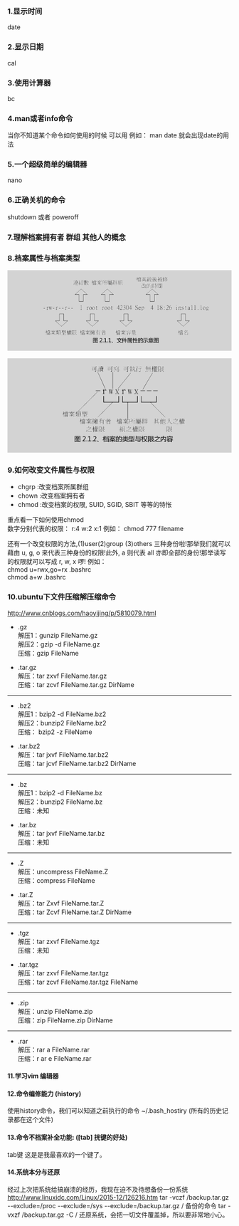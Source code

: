 ### 1.显示时间
date

### 2.显示日期
cal

### 3.使用计算器
bc

### 4.man或者info命令
当你不知道某个命令如何使用的时候 可以用
例如： man date
就会出现date的用法

### 5.一个超级简单的编辑器
nano

### 6.正确关机的命令
shutdown 或者 poweroff

### 7.理解档案拥有者 群组 其他人的概念

### 8.档案属性与档案类型
![](/文档属性.png)

![](/档案类型.png)

### 9.如何改变文件属性与权限
- chgrp :改变档案所属群组
- chown :改变档案拥有者
- chmod :改变档案的权限, SUID, SGID, SBIT 等等的特怅

重点看一下如何使用chmod  
数字分别代表的权限：
r:4  w:2  x:1
例如：
chmod 777 filename

还有一个改变权限的方法,(1)user(2)group (3)others 三种身份啦!那举我们就可以藉由 u, g, o 来代表三种身份的权限!此外,
a 则代表 all 亦即全部的身份!那举读写的权限就可以写成 r, w, x 啰!
例如：   
chmod u=rwx,go=rx .bashrc   
chmod a+w .bashrc

### 10.ubuntu下文件压缩解压缩命令
http://www.cnblogs.com/haoyijing/p/5810079.html
- .gz   
解压1：gunzip FileName.gz  
解压2：gzip -d FileName.gz   
压缩：gzip FileName  

- .tar.gz   
解压：tar zxvf FileName.tar.gz   
压缩：tar zcvf FileName.tar.gz DirName   
---------------------------------------------
- .bz2    
解压1：bzip2 -d FileName.bz2   
解压2：bunzip2 FileName.bz2    
压缩： bzip2 -z FileName   

- .tar.bz2    
解压：tar jxvf FileName.tar.bz2    
压缩：tar jcvf FileName.tar.bz2 DirName    
---------------------------------------------
- .bz   
解压1：bzip2 -d FileName.bz    
解压2：bunzip2 FileName.bz   
压缩：未知   

- .tar.bz   
解压：tar jxvf FileName.tar.bz   
压缩：未知
---------------------------------------------
- .Z    
解压：uncompress FileName.Z    
压缩：compress FileName    

- .tar.Z    
解压：tar Zxvf FileName.tar.Z    
压缩：tar Zcvf FileName.tar.Z DirName    
---------------------------------------------
- .tgz    
解压：tar zxvf FileName.tgz    
压缩：未知   

- .tar.tgz    
解压：tar zxvf FileName.tar.tgz    
压缩：tar zcvf FileName.tar.tgz FileName   
---------------------------------------------
- .zip    
解压：unzip FileName.zip   
压缩：zip FileName.zip DirName   
---------------------------------------------
- .rar    
解压：rar a FileName.rar   
压缩：r ar e FileName.rar    

#### 11.学习vim 编辑器

#### 12.命令编修能力 (history)
使用history命令，我们可以知道之前执行的命令
~/.bash_hostiry (所有的历史记录都在这个文件)

#### 13.命令不档案补全功能: ([tab] 挄键的好处)
tab键 这是是我最喜欢的一个键了。

#### 14.系统本分与还原
经过上次把系统给搞崩溃的经历，我现在迫不及待想备份一份系统
http://www.linuxidc.com/Linux/2015-12/126216.htm
tar -vczf /backup.tar.gz --exclude=/proc --exclude=/sys --exclude=/backup.tar.gz /
备份的命令
tar -vxzf /backup.tar.gz -C /
还原系统，会把一切文件覆盖掉，所以要非常地小心。
